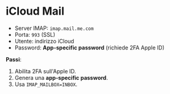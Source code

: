 # iCloud Mail

- Server IMAP: `imap.mail.me.com`
- Porta: `993` (SSL)
- Utente: indirizzo iCloud
- Password: **App-specific password** (richiede 2FA Apple ID)

**Passi**:
1. Abilita 2FA sull'Apple ID.
2. Genera una **app-specific password**.
3. Usa `IMAP_MAILBOX=INBOX`.
